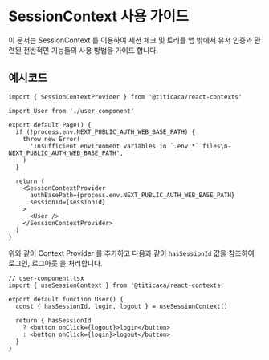 # SessionContext 사용 가이드

이 문서는 SessionContext 를 이용하여 세션 체크 및 트리플 앱 밖에서 유저 인증과 관련된 전반적인
기능들의 사용 방법을 가이드 합니다.

## 예시코드

```tsx
import { SessionContextProvider } from '@titicaca/react-contexts'

import User from './user-component'

export default Page() {
  if (!process.env.NEXT_PUBLIC_AUTH_WEB_BASE_PATH) {
    throw new Error(
      'Insufficient environment variables in `.env.*` files\n- NEXT_PUBLIC_AUTH_WEB_BASE_PATH',
    )
  }

  return (
    <SessionContextProvider
      authBasePath={process.env.NEXT_PUBLIC_AUTH_WEB_BASE_PATH}
      sessionId={sessionId}
    >
      <User />
    </SessionContextProvider>
  )
}
```

위와 같이 Context Provider 를 추가하고 다음과 같이 `hasSessionId` 값을 참조하여 로그인, 로그아웃
을 처리합니다.

```tsx
// user-component.tsx
import { useSessionContext } from '@titicaca/react-contexts'

export default function User() {
  const { hasSessionId, login, logout } = useSessionContext()

  return { hasSessionId
    ? <button onClick={logout}>login</button>
    : <button onClick={login}>logout</button>
  }
}
```
